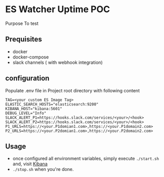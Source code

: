 # ES Watcher Uptime POC

Purpose To test
## Prequisites
- docker
- docker-compose
- slack channels ( with webhook integration)

## configuration

Populate .env file in Project root directory with following content

```
TAG=<your custom ES Image Tag>
ELASTIC_SEARCH_HOSTS="elasticsearch:9200"
KIBANA_HOST="kibana:5601"
DEBUG_LEVEL="Info"
SLACK_ALERT_P1=https://hooks.slack.com/services/<your>/<hook>
SLACK_ALERT_P2=https://hooks.slack.com/services/<your>/<hook>
P1_URLS=https://<your.P1domian1.com>,https://<your.P1domain2.com>
P2_URLS=https://<your.P2domian1.com>,https://<your.P2domain2.com>
```

## Usage
 - once configured all environment variables, simply execute `./start.sh ` and, visit [Kibana](http://localhost:5601)
 - ```./stop.sh``` when you're done.
 